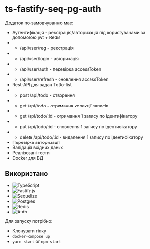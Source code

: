 # ts-fastify-seq-pg-auth
Додаток по-замовчуванню має:
* Аутентифікація - реєстрація/авторизація під користувачами за допомогою jwt + Redis
* * /api/user/reg - реєстрація
* * /api/user/login - авторизація
* * /api/user/auth - перевірка accessToken
* * /api/user/refresh - оновлення accessToken
* Rest-API для задач ToDo-list
* * post /api/todo - створення
* * get /api/todo - отримання колекції записів
* * get /api/todo/:id - отримання 1 запису по ідентифікатору
* * put /api/todo/:id - оновлення 1 запису по ідентифікатору
* * delete /api/todo/:id - видалення 1 запису по ідентифікатору
* Перевірка авторизації
* Валідація вхідних даних
* Реалізовані тести
* Docker для БД

## Використано
* ![TypeScript](https://img.shields.io/badge/typescript-%23007ACC.svg?style=for-the-badge&logo=typescript&logoColor=white)
* ![Fastify.js](https://img.shields.io/badge/fastify-202020?style=for-the-badge&logo=fastify&logoColor=white)
* ![Sequelize](https://img.shields.io/badge/Sequelize-52B0E7?style=for-the-badge&logo=Sequelize&logoColor=white)
* ![Postgres](https://img.shields.io/badge/postgres-%23316192.svg?style=for-the-badge&logo=postgresql&logoColor=white)
* ![Redis](https://img.shields.io/badge/redis-%23DD0031.svg?style=for-the-badge&logo=redis&logoColor=white)
* ![Auth](https://img.shields.io/badge/Auth-%23DD5431.svg?style=for-the-badge&logo=user&logoColor=white)

Для запуску потрібно:
* Клонувати гілку
* `docker-compose up`
* `yarn start` or `npm start`

